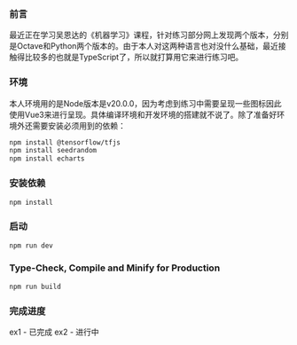 ### 前言
最近正在学习吴恩达的《机器学习》课程，针对练习部分网上发现两个版本，分别是Octave和Python两个版本的。由于本人对这两种语言也对没什么基础，最近接触得比较多的也就是TypeScript了，所以就打算用它来进行练习吧。

### 环境
本人环境用的是Node版本是v20.0.0，因为考虑到练习中需要呈现一些图标因此使用Vue3来进行呈现。具体编译环境和开发环境的搭建就不说了。除了准备好环境外还需要安装必须用到的依赖：

```sh
npm install @tensorflow/tfjs 
npm install seedrandom 
npm install echarts 
```

### 安装依赖

```sh
npm install
```

### 启动

```sh
npm run dev
```

### Type-Check, Compile and Minify for Production

```sh
npm run build
```


### 完成进度

ex1 - 已完成
ex2 - 进行中
